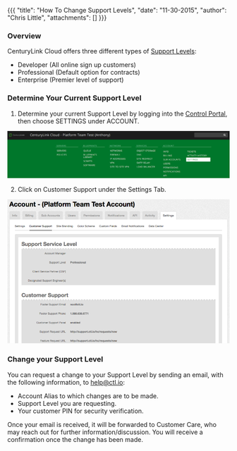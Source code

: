 {{{
  "title": "How To Change Support Levels",
  "date": "11-30-2015",
  "author": "Chris Little",
  "attachments": []
}}}

### Overview
CenturyLink Cloud offers three different types of [Support Levels](https://www.ctl.io/support/):
* Developer (All online sign up customers)
* Professional (Default option for contracts)
* Enterprise (Premier level of support)

### Determine Your Current Support Level
1. Determine your current Support Level by logging into the [Control Portal](https://control.ctl.io), then choose SETTINGS under ACCOUNT.

  ![Current Support Level](../images/how-to-change-support-levels1.png)

2. Click on Customer Support under the Settings Tab.

  ![Support Service Level](../images/how-to-change-support-levels2.png)

### Change your Support Level
You can request a change to your Support Level by sending an email, with the following information, to [help@ctl.io](mailto:help@ctl.io):
* Account Alias to which changes are to be made.
* Support Level you are requesting.
* Your customer PIN for security verification.

Once your email is received, it will be forwarded to Customer Care, who may reach out for further information/discussion. You will receive a confirmation once the change has been made.
